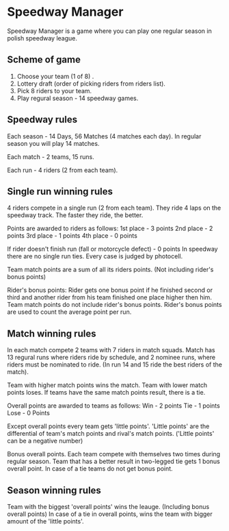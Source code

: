 # Speedway Manager
Speedway Manager is a game where you can play one regular season in polish speedway league. 

## Scheme of game
1. Choose your team (1 of 8) .
2. Lottery draft (order of picking riders from riders list). 
3. Pick 8 riders to your team.
4. Play regural season - 14 speedway games. 

## Speedway rules
Each season - 14 Days, 56 Matches (4 matches each day). In regular season you will play 14 matches. 

Each match - 2 teams, 15 runs. 

Each run - 4 riders (2 from each team).

## Single run winning rules
4 riders compete in a single run (2 from each team). They ride 4 laps on the speedway track. The faster they ride, the better. 

Points are awarded to riders as follows:
1st place - 3 points
2nd place - 2 points
3rd place - 1 points
4th place - 0 points

If rider doesn't finish run (fall or motorcycle defect) - 0 points
In speedway there are no single run ties. Every case is judged by photocell. 

Team match points are a sum of all its riders points. (Not including rider's bonus points)

Rider's bonus points:
Rider gets one bonus point if he finished second or third and another rider from his team finished one place higher then him.
Team match points do not include rider's bonus points. Rider's bonus points are used to count the average point per run. 

## Match winning rules 
In each match compete 2 teams with 7 riders in match squads. Match has 13 regural runs where riders ride by schedule, and 2 nominee runs,
where riders must be nominated to ride. (In run 14 and 15 ride the best riders of the match). 

Team with higher match points wins the match. 
Team with lower match points loses.
If teams have the same match points result, there is a tie. 

Overall points are awarded to teams as follows:
Win - 2 points
Tie - 1 points
Lose - 0 Points

Except overall points every team gets 'little points'. 
'Little points' are the differential of team's match points and rival's match points. ('Little points' can be a negative number)

Bonus overall points. 
Each team compete with themselves two times during regular season. 
Team that has a better result in two-legged tie gets 1 bonus overall point. In case of a tie teams do not get bonus point. 

## Season winning rules 
Team with the biggest 'overall points' wins the leauge. (Including bonus overall points) 
In case of a tie in overall points, wins the team with bigger amount of the 'little points'.





